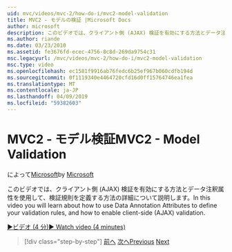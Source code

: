 ```yaml
---
uid: mvc/videos/mvc-2/how-do-i/mvc2-model-validation
title: MVC2 - モデルの検証 |Microsoft Docs
author: microsoft
description: このビデオでは、クライアント側 (AJAX) 検証を有効にする方法とデータ注釈属性を使用して、検証規則を定義する方法の詳細について説明します。
ms.author: riande
ms.date: 03/23/2010
ms.assetid: fe3676fd-ecec-4756-8c8d-269da9754c31
msc.legacyurl: /mvc/videos/mvc-2/how-do-i/mvc2-model-validation
msc.type: video
ms.openlocfilehash: ec1581f9916ab76fedc6b25ef967b060cdfb194d
ms.sourcegitcommit: 0f1119340e4464720cfd16d0ff15764746ea1fea
ms.translationtype: MT
ms.contentlocale: ja-JP
ms.lasthandoff: 04/09/2019
ms.locfileid: "59382603"
---
```

# <a name="mvc2---model-validation"></a><span data-ttu-id="6fe00-103">MVC2 - モデル検証</span><span class="sxs-lookup"><span data-stu-id="6fe00-103">MVC2 - Model Validation</span></span>

<span data-ttu-id="6fe00-104">によって[Microsoft](https://github.com/microsoft)</span><span class="sxs-lookup"><span data-stu-id="6fe00-104">by [Microsoft](https://github.com/microsoft)</span></span>

<span data-ttu-id="6fe00-105">このビデオでは、クライアント側 (AJAX) 検証を有効にする方法とデータ注釈属性を使用して、検証規則を定義する方法の詳細について説明します。</span><span class="sxs-lookup"><span data-stu-id="6fe00-105">In this video you will learn about how to use Data Annotation Attributes to define your validation rules, and how to enable client-side (AJAX) validation.</span></span>

[<span data-ttu-id="6fe00-106">&#9654;ビデオ (4 分)</span><span class="sxs-lookup"><span data-stu-id="6fe00-106">&#9654; Watch video (4 minutes)</span></span>](https://channel9.msdn.com/Blogs/ASP-NET-Site-Videos/mvc2-model-validation)

> [!div class="step-by-step"]
> <span data-ttu-id="6fe00-107">[前へ](mvc2-stronglytyped-helpers.md)
> [次へ](mvc2-template-customization.md)</span><span class="sxs-lookup"><span data-stu-id="6fe00-107">[Previous](mvc2-stronglytyped-helpers.md)
[Next](mvc2-template-customization.md)</span></span>
